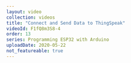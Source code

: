 ```yaml
---
layout: video
collection: videos
title: "Connect and Send Data to ThingSpeak"
videoId: F1fQ8m3S8-4
order: 13
series: Programming ESP32 with Arduino
uploadDate: 2020-05-22
not_featureable: true
---
```



